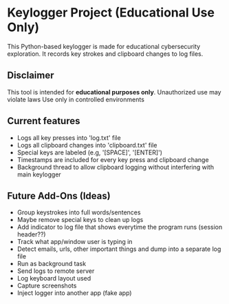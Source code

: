 # Keylogger Project (Educational Use Only)

This Python-based keylogger is made for educational cybersecurity exploration. It records key strokes and clipboard changes to log files.



## Disclaimer
This tool is intended for **educational purposes only**.
Unauthorized use may violate laws
Use only in controlled environments

## Current features

- Logs all key presses into 'log.txt' file
- Logs all clipboard changes into 'clipboard.txt' file
- Special keys are labeled (e.g, '[SPACE]', '[ENTER]')
- Timestamps are included for every key press and clipboard change
- Background thread to allow clipboard logging without interfering with main keylogger


## Future Add-Ons (Ideas)

- Group keystrokes into full words/sentences
- Maybe remove special keys to clean up logs
- Add indicator to log file that shows everytime the program runs (session header??)
- Track what app/window user is typing in
- Detect emails, urls, other important things and dump into a separate log file
- Run as background task
- Send logs to remote server
- Log keyboard layout used
- Capture screenshots
- Inject logger into another app (fake app) 

